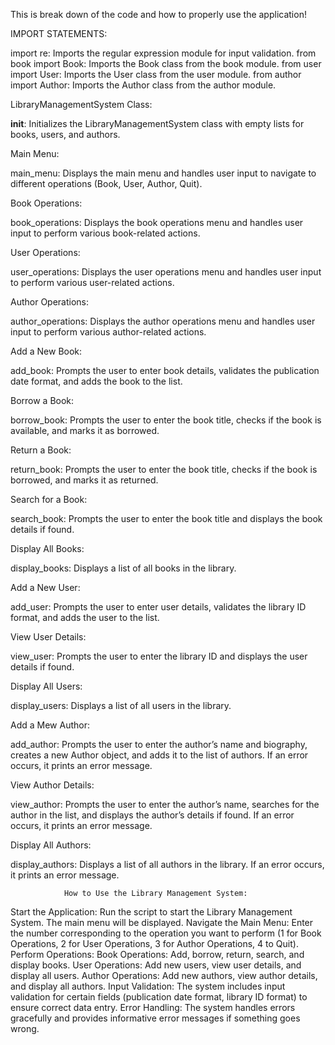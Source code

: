 This is break down of the code and how to properly use the application!


IMPORT STATEMENTS:

import re: Imports the regular expression module for input validation.
from book import Book: Imports the Book class from the book module.
from user import User: Imports the User class from the user module.
from author import Author: Imports the Author class from the author module.

LibraryManagementSystem Class:

__init__: Initializes the LibraryManagementSystem class with empty lists for books, users, and authors.

Main Menu: 

main_menu: Displays the main menu and handles user input to navigate to different operations (Book, User, Author, Quit).

Book Operations:

book_operations: Displays the book operations menu and handles user input to perform various book-related actions.

User Operations: 

user_operations: Displays the user operations menu and handles user input to perform various user-related actions.

Author Operations:

author_operations: Displays the author operations menu and handles user input to perform various author-related actions.

Add a New Book: 

add_book: Prompts the user to enter book details, validates the publication date format, and adds the book to the list.

Borrow a Book: 

borrow_book: Prompts the user to enter the book title, checks if the book is available, and marks it as borrowed.

Return a Book:

return_book: Prompts the user to enter the book title, checks if the book is borrowed, and marks it as returned.

Search for a Book: 

search_book: Prompts the user to enter the book title and displays the book details if found.

Display All Books:

display_books: Displays a list of all books in the library.

Add a New User: 

add_user: Prompts the user to enter user details, validates the library ID format, and adds the user to the list.

View User Details: 

view_user: Prompts the user to enter the library ID and displays the user details if found.

Display All Users: 

display_users: Displays a list of all users in the library.

Add a Mew Author: 

add_author: Prompts the user to enter the author’s name and biography, creates a new Author object, and adds it to the list of authors. If an error occurs, it prints an error message.

View Author Details:

view_author: Prompts the user to enter the author’s name, searches for the author in the list, and displays the author’s details if found. If an error occurs, it prints an error message.

Display All Authors:

display_authors: Displays a list of all authors in the library. If an error occurs, it prints an error message.

                How to Use the Library Management System:
Start the Application: Run the script to start the Library Management System. The main menu will be displayed.
Navigate the Main Menu: Enter the number corresponding to the operation you want to perform (1 for Book Operations, 2 for User Operations, 3 for Author Operations, 4 to Quit).
Perform Operations:
Book Operations: Add, borrow, return, search, and display books.
User Operations: Add new users, view user details, and display all users.
Author Operations: Add new authors, view author details, and display all authors.
Input Validation: The system includes input validation for certain fields (publication date format, library ID format) to ensure correct data entry.
Error Handling: The system handles errors gracefully and provides informative error messages if something goes wrong.